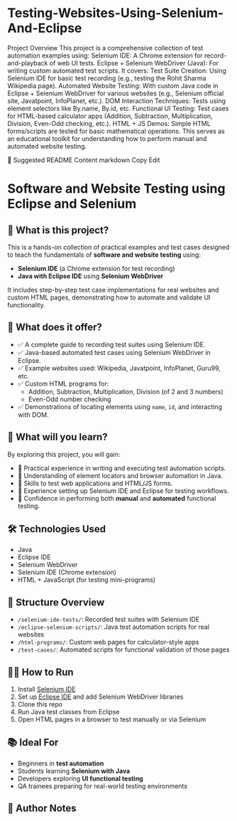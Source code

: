 # Testing-Websites-Using-Selenium-And-Eclipse
 Project Overview
This project is a comprehensive collection of test automation examples using:
Selenium IDE: A Chrome extension for record-and-playback of web UI tests.
Eclipse + Selenium WebDriver (Java): For writing custom automated test scripts.
It covers:
Test Suite Creation: Using Selenium IDE for basic test recording (e.g., testing the Rohit Sharma Wikipedia page).
Automated Website Testing: With custom Java code in Eclipse + Selenium WebDriver for various websites (e.g., Selenium official site, Javatpoint, InfoPlanet, etc.).
DOM Interaction Techniques: Tests using element selectors like By.name, By.id, etc.
Functional UI Testing: Test cases for HTML-based calculator apps (Addition, Subtraction, Multiplication, Division, Even-Odd checking, etc.).
HTML + JS Demos: Simple HTML forms/scripts are tested for basic mathematical operations.
This serves as an educational toolkit for understanding how to perform manual and automated website testing.

📄 Suggested README Content
markdown
Copy
Edit
# Software and Website Testing using Eclipse and Selenium

## 📌 What is this project?
This is a hands-on collection of practical examples and test cases designed to teach the fundamentals of **software and website testing** using:
- **Selenium IDE** (a Chrome extension for test recording)
- **Java with Eclipse IDE** using **Selenium WebDriver**

It includes step-by-step test case implementations for real websites and custom HTML pages, demonstrating how to automate and validate UI functionality.

## 🚀 What does it offer?

- ✅ A complete guide to recording test suites using Selenium IDE.
- ✅ Java-based automated test cases using Selenium WebDriver in Eclipse.
- ✅ Example websites used: Wikipedia, Javatpoint, InfoPlanet, Guru99, etc.
- ✅ Custom HTML programs for:
  - Addition, Subtraction, Multiplication, Division (of 2 and 3 numbers)
  - Even-Odd number checking
- ✅ Demonstrations of locating elements using `name`, `id`, and interacting with DOM.

## 🎯 What will you learn?

By exploring this project, you will gain:
- 🔹 Practical experience in writing and executing test automation scripts.
- 🔹 Understanding of element locators and browser automation in Java.
- 🔹 Skills to test web applications and HTML/JS forms.
- 🔹 Experience setting up Selenium IDE and Eclipse for testing workflows.
- 🔹 Confidence in performing both **manual** and **automated** functional testing.

## 🛠 Technologies Used

- Java
- Eclipse IDE
- Selenium WebDriver
- Selenium IDE (Chrome extension)
- HTML + JavaScript (for testing mini-programs)

## 📂 Structure Overview

- `/selenium-ide-tests/`: Recorded test suites with Selenium IDE
- `/eclipse-selenium-scripts/`: Java test automation scripts for real websites
- `/html-programs/`: Custom web pages for calculator-style apps
- `/test-cases/`: Automated scripts for functional validation of those pages

## 👨‍💻 How to Run

1. Install [Selenium IDE](https://www.selenium.dev/selenium-ide/)
2. Set up [Eclipse IDE](https://www.eclipse.org/) and add Selenium WebDriver libraries
3. Clone this repo
4. Run Java test classes from Eclipse
5. Open HTML pages in a browser to test manually or via Selenium

## 📚 Ideal For

- Beginners in **test automation**
- Students learning **Selenium with Java**
- Developers exploring **UI functional testing**
- QA trainees preparing for real-world testing environments

## 📌 Author Notes

